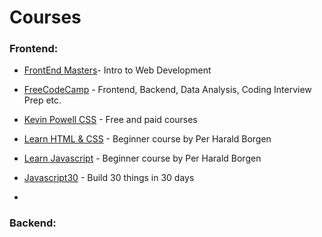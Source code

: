 # Courses

### Frontend:

- [FrontEnd Masters](https://frontendmasters.com/courses/web-development-v3/?utm_source=frontendpractice&utm_medium=website&utm_campaign=frontendpractice)- Intro to Web Development

- [FreeCodeCamp](https://www.freecodecamp.org/learn) - Frontend, Backend, Data Analysis, Coding Interview Prep etc.

- [Kevin Powell CSS](https://www.kevinpowell.co/courses/) - Free and paid courses

- [Learn HTML & CSS](https://scrimba.com/learn/htmlandcss) - Beginner course by Per Harald Borgen

- [Learn Javascript](https://scrimba.com/learn/learnjavascript) - Beginner course by Per Harald Borgen

- [Javascript30](https://courses.wesbos.com/account/access/64bef53ce6f7bdd6273e4c0a/view/194837696) - Build 30 things in 30 days 

- []()


### Backend:
